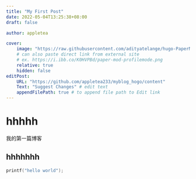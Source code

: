 ```yaml
---
title: "My First Post"
date: 2022-05-04T13:25:38+08:00
draft: false

author: appletea

cover:
    image: "https://raw.githubusercontent.com/adityatelange/hugo-PaperMod/exampleSite/content/posts/papermod/papermod-features/images/homeinfo.jpg"
    # can also paste direct link from external site
    # ex. https://i.ibb.co/K0HVPBd/paper-mod-profilemode.png
    relative: true
    hidden: false
editPost:
    URL: "https://github.com/appletea233/myblog_hogo/content"
    Text: "Suggest Changes" # edit text
    appendFilePath: true # to append file path to Edit link
---
```

# hhhhh
我的第一篇博客
## hhhhhhh





```c
printf("hello world");
```

